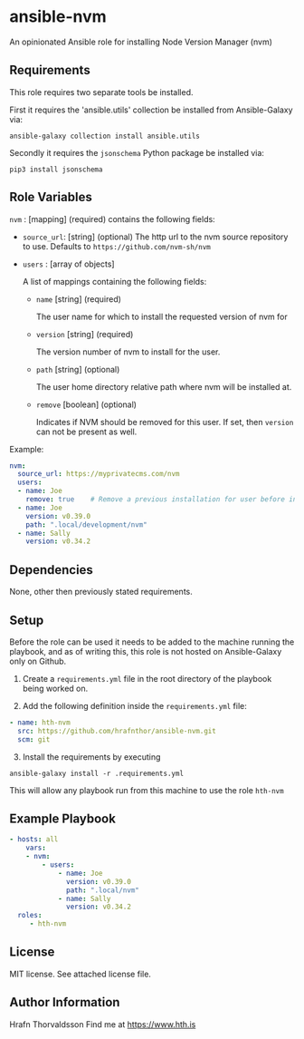 # ansible-nvm
An opinionated Ansible role for installing Node Version Manager (nvm) 


Requirements
------------

This role requires two separate tools be installed.

First it requires the 'ansible.utils' collection be installed from Ansible-Galaxy via:

```shell
ansible-galaxy collection install ansible.utils
```

Secondly it requires the `jsonschema` Python package be installed via:

```shell
pip3 install jsonschema
```



Role Variables
--------------

`nvm` : [mapping] (required) contains the following fields:

* `source_url`: [string] (optional) The http url to the nvm source repository to use. Defaults to `https://github.com/nvm-sh/nvm`

* `users` : [array of objects]

    A list of mappings containing the following fields:

    * `name` [string] (required)

        The user name for which to install the requested version of nvm for 

    * `version` [string] (required)

        The version number of nvm to install for the user.
    
    * `path` [string] (optional)

        The user home directory relative path where nvm will be installed at.

    * `remove` [boolean] (optional)

        Indicates if NVM should be removed for this user. If set, then `version` can not be present as well.


Example:

```yaml
nvm:
  source_url: https://myprivatecms.com/nvm
  users: 
  - name: Joe
    remove: true    # Remove a previous installation for user before installing a different one in a custom location
  - name: Joe
    version: v0.39.0
    path: ".local/development/nvm"
  - name: Sally
    version: v0.34.2

 ```

Dependencies
------------

None, other then previously stated requirements.

Setup
-----

Before the role can be used it needs to be added to the machine running the playbook, and as of writing this, this role is not hosted on Ansible-Galaxy only on Github.

1. Create a `requirements.yml` file in the root directory of the playbook being worked on.

2. Add the following definition inside the `requirements.yml` file:

```yml
- name: hth-nvm
  src: https://github.com/hrafnthor/ansible-nvm.git
  scm: git
```

3. Install the requirements by executing

```shell
ansible-galaxy install -r .requirements.yml
```

This will allow any playbook run from this machine to use the role `hth-nvm`


Example Playbook
----------------


```yaml
- hosts: all
    vars:
    - nvm:
        - users: 
            - name: Joe
              version: v0.39.0
              path: ".local/nvm"
            - name: Sally
              version: v0.34.2
  roles:
     - hth-nvm
```


License
-------

MIT license. See attached license file.

Author Information
------------------

Hrafn Thorvaldsson
Find me at https://www.hth.is
